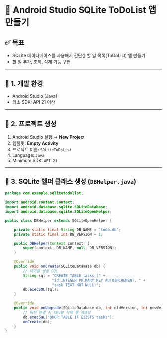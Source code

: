 # 📱 Android Studio SQLite ToDoList 앱 만들기

## ✅ 목표
- SQLite 데이터베이스를 사용해서 간단한 할 일 목록(ToDoList) 앱 만들기
- 할 일 추가, 조회, 삭제 기능 구현

---

## 🧰 1. 개발 환경
- Android Studio (Java)
- 최소 SDK: API 21 이상

---

## 🧱 2. 프로젝트 생성

1. Android Studio 실행 → **New Project**
2. 템플릿: **Empty Activity**
3. 프로젝트 이름: `SQLiteToDoList`
4. Language: `Java`
5. Minimum SDK: `API 21`

---

## 🔧 3. SQLite 헬퍼 클래스 생성 (`DBHelper.java`)

```java
package com.example.sqlitetodolist;

import android.content.Context;
import android.database.sqlite.SQLiteDatabase;
import android.database.sqlite.SQLiteOpenHelper;

public class DBHelper extends SQLiteOpenHelper {

    private static final String DB_NAME = "todo.db";
    private static final int DB_VERSION = 1;

    public DBHelper(Context context) {
        super(context, DB_NAME, null, DB_VERSION);
    }

    @Override
    public void onCreate(SQLiteDatabase db) {
        // 테이블 생성 SQL
        String sql = "CREATE TABLE tasks (" +
                     "id INTEGER PRIMARY KEY AUTOINCREMENT, " +
                     "task TEXT NOT NULL)";
        db.execSQL(sql);
    }

    @Override
    public void onUpgrade(SQLiteDatabase db, int oldVersion, int newVersion) {
        // 버전 변경 시 테이블 삭제 후 재생성
        db.execSQL("DROP TABLE IF EXISTS tasks");
        onCreate(db);
    }
}
